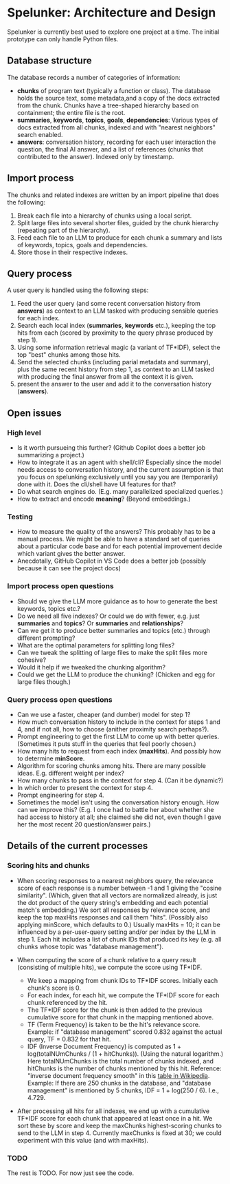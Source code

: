 # Spelunker: Architecture and Design

Spelunker is currently best used to explore one project at a time.
The initial prototype can only handle Python files.

## Database structure

The database records a number of categories of information:

- **chunks** of program text (typically a function or class).
  The database holds the source text, some metadata,and a copy of the docs extracted from the chunk.
  Chunks have a tree-shaped hierarchy based on containment; the entire file is the root.
- **summaries**, **keywords**, **topics**, **goals**, **dependencies**:
  Various types of docs extracted from all chunks, indexed and with "nearest neighbors" search enabled.
- **answers**: conversation history, recording for each user interaction the question, the final AI answer, and a list of references (chunks that contributed to the answer).
  Indexed only by timestamp.

## Import process

The chunks and related indexes are written by an import pipeline that does the following:

1. Break each file into a hierarchy of chunks using a local script.
2. Split large files into several shorter files, guided by the chunk hierarchy (repeating part of the hierarchy).
3. Feed each file to an LLM to produce for each chunk a summary and lists of keywords, topics, goals and dependencies.
4. Store those in their respective indexes.

## Query process

A user query is handled using the following steps:

1. Feed the user query (and some recent conversation history from **answers**) as context to an LLM tasked with producing sensible queries for each index.
2. Search each local index (**summaries**, **keywords** etc.), keeping the top hits from each (scored by proximity to the query phrase produced by step 1).
3. Using some information retrieval magic (a variant of TF\*IDF), select the top "best" chunks among those hits.
4. Send the selected chunks (including parial metadata and summary), plus the same recent history from step 1, as context to an LLM tasked with producing the final answer from all the context it is given.
5. present the answer to the user and add it to the conversation history (**answers**).

## Open issues

### High level

- Is it worth pursueing this further? (Github Copilot does a better job summarizing a project.)
- How to integrate it as an agent with shell/cli?
  Especially since the model needs access to conversation history, and the current assumption is that you focus on spelunking exclusively until you say you are (temporarily) done with it.
  Does the cli/shell have UI features for that?
- Do what search engines do. (E.g. many parallelized specialized queries.)
- How to extract and encode **meaning**? (Beyond embeddings.)

### Testing

- How to measure the quality of the answers? This probably has to be a manual process.
  We might be able to have a standard set of queries about a particular code base and for each potential improvement decide which variant gives the better answer.
- Anecdotally, GitHub Copilot in VS Code does a better job (possibly because it can see the project docs)

### Import process open questions

- Should we give the LLM more guidance as to how to generate the best keywords, topics etc.?
- Do we need all five indexes? Or could we do with fewer, e.g. just **summaries** and **topics**? Or **summaries** and **relationships**?
- Can we get it to produce better summaries and topics (etc.) through different prompting?
- What are the optimal parameters for splitting long files?
- Can we tweak the splitting of large files to make the split files more cohesive?
- Would it help if we tweaked the chunking algorithm?
- Could we get the LLM to produce the chunking? (Chicken and egg for large files though.)

### Query process open questions

- Can we use a faster, cheaper (and dumber) model for step 1?
- How much conversation history to include in the context for steps 1 and 4, and if not all, how to choose (anither proximity search perhaps?).
- Prompt engineering to get the first LLM to come up with better queries. (Sometimes it puts stuff in the queries that feel poorly chosen.)
- How many hits to request from each index (**maxHits**). And possibly how to determine **minScore**.
- Algorithm for scoring chunks among hits. There are many possible ideas. E.g. different weight per index?
- How many chunks to pass in the context for step 4. (Can it be dynamic?)
- In which order to present the context for step 4.
- Prompt engineering for step 4.
- Sometimes the model isn't using the conversation history enough. How can we improve this?
  (E.g. I once had to battle her about whether she had access to history at all; she claimed she did not, even though I gave her the most recent 20 question/answer pairs.)

## Details of the current processes

### Scoring hits and chunks

- When scoring responses to a nearest neighbors query, the relevance score of each response is a number between -1 and 1 giving the "cosine similarity".
  (Which, given that all vectors are normalized already, is just the dot product of the query string's embedding and each potential match's embedding.)
  We sort all responses by relevance score, and keep the top maxHits responses and call them "hits". (Possibly also applying minScore, which defaults to 0.)
  Usually maxHits = 10; it can be influenced by a per-user-query setting and/or per index by the LLM in step 1.
  Each hit includes a list of chunk IDs that produced its key (e.g. all chunks whose topic was "database management").

- When computing the score of a chunk relative to a query result (consisting of multiple hits), we compute the score using TF\*IDF.

  - We keep a mapping from chunk IDs to TF\*IDF scores. Initially each chunk's score is 0.
  - For each index, for each hit, we compute the TF\*IDF score for each chunk referenced by the hit.
  - The TF\*IDF score for the chunk is then added to the previous cumulative score for that chunk in the mapping mentioned above.
  - TF (Term Frequency) is taken to be the hit's relevance score.
    Example: if "database management" scored 0.832 against the actual query, TF = 0.832 for that hit.
  - IDF (Inverse Document Frequency) is computed as 1 + log(totalNUmChunks / (1 + hitChunks)). (Using the natural logarithm.)
    Here totalNUmChunks is the total number of chunks indexed, and hitChunks is the number of chunks mentioned by this hit.
    Reference: "inverse document frequency smooth" in this [table in Wikipedia](https://en.wikipedia.org/wiki/Tf%E2%80%93idf#Inverse_document_frequency).
    Example: If there are 250 chunks in the database, and "database management" is mentioned by 5 chunks, IDF = 1 + log(250 / 6). I.e., 4.729.

- After processing all hits for all indexes, we end up with a cumulative TF\*IDF score for each chunk that appeared at least once in a hit.
  We sort these by score and keep the maxChunks highest-scoring chunks to send to the LLM in step 4.
  Currently maxChunks is fixed at 30; we could experiment with this value (and with maxHits).

### TODO

The rest is TODO. For now just see the code.
